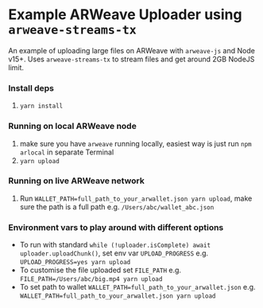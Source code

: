 # Example ARWeave Uploader using `arweave-streams-tx`

An example of uploading large files on ARWeave with `arweave-js` and Node v15+. Uses `arweave-streams-tx` to stream files and get around 2GB NodeJS limit.

### Install deps

1. `yarn install`

### Running on local ARWeave node

1. make sure you have `arweave` running locally, easiest way is just run `npm arlocal` in separate Terminal
2. `yarn upload`

### Running on live ARWeave network

1. Run `WALLET_PATH=full_path_to_your_arwallet.json yarn upload`, make sure the path is a full path e.g. `/Users/abc/wallet_abc.json`

### Environment vars to play around with different options

* To run with standard `while (!uploader.isComplete) await uploader.uploadChunk()`, set env var `UPLOAD_PROGRESS` e.g. `UPLOAD_PROGRESS=yes yarn upload`
* To customise the file uploaded set `FILE_PATH` e.g. `FILE_PATH=/Users/abc/big.mp4 yarn upload`
* To set path to wallet `WALLET_PATH=full_path_to_your_arwallet.json` e.g. `WALLET_PATH=full_path_to_your_arwallet.json yarn upload`